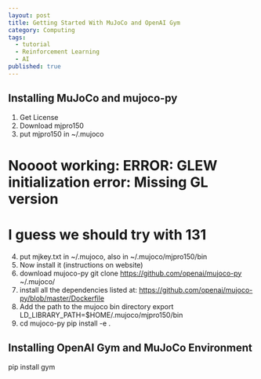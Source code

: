```yaml
---
layout: post
title: Getting Started With MuJoCo and OpenAI Gym
category: Computing
tags:
  - tutorial
  - Reinforcement Learning
  - AI
published: true
---
```


## Installing MuJoCo and mujoco-py

1. Get License
2. Download mjpro150
3. put mjpro150 in ~/.mujoco
# Noooot working: ERROR: GLEW initialization error: Missing GL version
# I guess we should try with 131
4. put mjkey.txt in ~/.mujoco, also in ~/.mujoco/mjpro150/bin
5. Now install it (instructions on website)
6. download mujoco-py
	git clone https://github.com/openai/mujoco-py ~/.mujoco/
7. install all the dependencies listed at: https://github.com/openai/mujoco-py/blob/master/Dockerfile
8. Add the path to the mujoco bin directory
	export LD_LIBRARY_PATH=$HOME/.mujoco/mjpro150/bin
9. 
	cd mujoco-py
	pip install -e .

## Installing OpenAI Gym and MuJoCo Environment
pip install gym
